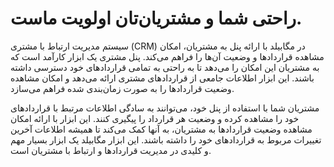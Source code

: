 # راحتی شما و مشتریان‌تان اولویت ماست.

سیستم مدیریت ارتباط با مشتری (CRM) در مگابیلد با ارائه پنل به مشتریان، امکان مشاهده قراردادها و وضعیت آن‌ها را فراهم می‌کند. پنل مشتری یک ابزار کارآمد است که به مشتریان این امکان را می‌دهد تا به راحتی به تمامی قراردادهای خود دسترسی داشته باشند. این ابزار اطلاعات جامعی از قراردادهای مشتری ارائه می‌دهد و امکان مشاهده وضعیت قراردادها را به صورت زمان‌بندی شده فراهم می‌سازد.

مشتریان شما با استفاده از پنل خود، می‌توانند به سادگی اطلاعات مرتبط با قراردادهای خود را مشاهده کرده و وضعیت هر قرارداد را پیگیری کنند. این ابزار با ارائه امکان مشاهده وضعیت قراردادها به مشتریان، به آنها کمک می‌کند تا همیشه اطلاعات آخرین تغییرات مربوط به قراردادهای خود را داشته باشند. این ابزار مگابیلد یک ابزار بسیار مهم و کلیدی در مدیریت قراردادها و ارتباط با مشتریان است.
